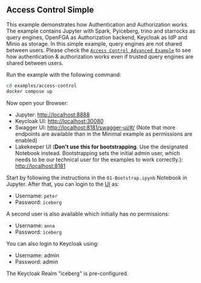 ## Access Control Simple
This example demonstrates how Authentication and Authorization works. The example contains Jupyter with Spark, Pyiceberg, trino and starrocks as query engines, OpenFGA as Authorization backend, Keycloak as IdP and Minio as storage. In this simple example, query engines are not shared between users. Please check the [`Access Control Advanced Example`](../access-control-advanced/) to see how authentication & authorization works even if trusted query engines are shared between users.

Run the example with the following command:
```bash
cd examples/access-control
docker compose up
```

Now open your Browser:
* Jupyter: [http://localhost:8888](http://localhost:8888)
* Keycloak UI: [http://localhost:30080](http://localhost:30080)
* Swagger UI: [http://localhost:8181/swagger-ui/#/](http://localhost:8181/swagger-ui/#/) (Note that more endpoints are available than in the Minimal example as permissions are enabled)
* Lakekeeper UI (**Don't use this for bootstrapping**. Use the designated Notebook instead. Bootstrapping sets the initial admin user, which needs to be our technical user for the examples to work correctly.): [http://localhost:8181](http://localhost:8181)

Start by following the instructions in the `01-Bootstrap.ipynb` Notebook in Jupyter. After that, you can login to the [UI](http://localhost:8181) as:
* Username: `peter`
* Password: `iceberg`

A second user is also available which initially has no permissions:
* Username: `anna`
* Password: `iceberg`

You can also login to Keycloak using:
* Username: admin
* Password: admin

The Keycloak Realm "iceberg" is pre-configured.
